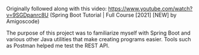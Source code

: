 Originally followed along with this video: https://www.youtube.com/watch?v=9SGDpanrc8U (Spring Boot Tutorial | Full Course [2021] [NEW] by Amigoscode)

The purpose of this project was to familiarize myself with Spring Boot and various other Java utilities that make creating programs easier. 
Tools such as Postman helped me test the REST API.
